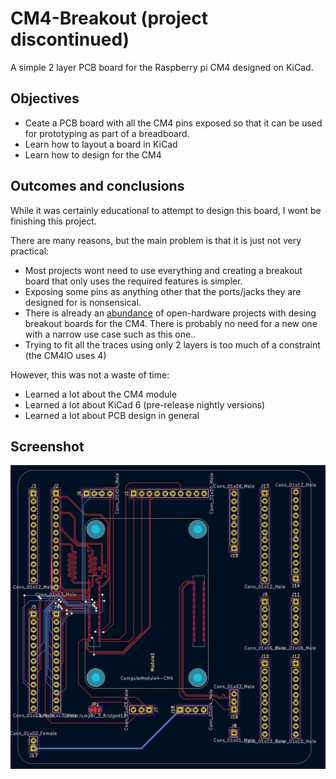 # CM4-Breakout (project discontinued)

A simple 2 layer PCB board for the Raspberry pi CM4 designed on KiCad.

##  Objectives

- Ceate a PCB board with all the CM4 pins exposed so that it can be used for prototyping as part of a breadboard.
- Learn how to layout a board in KiCad
- Learn how to design for the CM4

## Outcomes and conclusions

While it was certainly educational to attempt to design this board, I wont be finishing this project.

There are many reasons, but the main problem is that it is just not very practical:
- Most projects wont need to use everything and creating a breakout board that only uses the required features is simpler.
- Exposing some pins as anything other that the ports/jacks they are designed for is nonsensical.
- There is already an [abundance](https://github.com/geerlingguy/raspberry-pi-pcie-devices) of open-hardware projects with desing breakout boards for the CM4. There is probably no need for a new one with a narrow use case such as this one..
- Trying to fit all the traces using only 2 layers is too much of a constraint (the CM4IO uses 4)

However, this was not a waste of time:
- Learned a lot about the CM4 module
- Learned a lot about KiCad 6 (pre-release nightly versions)
- Learned a lot about PCB design in general

## Screenshot

![Screenshot](https://github.com/lvisintini/CM4-Breakout/raw/master/Progress.png)
